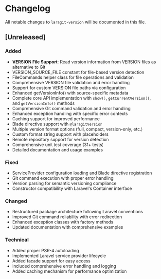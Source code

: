 # Changelog

All notable changes to `laragit-version` will be documented in this file.

## [Unreleased]

### Added
- **VERSION File Support**: Read version information from VERSION files as alternative to Git
- VERSION_SOURCE_FILE constant for file-based version detection
- FileCommands helper class for file operations and validation
- Comprehensive VERSION file validation and error handling
- Support for custom VERSION file paths via configuration
- Enhanced getVersionInfo() with source-specific metadata
- Complete core API implementation with `show()`, `getCurrentVersion()`, and `getVersionInfo()` methods
- Comprehensive Git command validation and error handling
- Enhanced exception handling with specific error contexts
- Caching support for improved performance
- Blade directive support with `@laragitVersion`
- Multiple version format options (full, compact, version-only, etc.)
- Custom format string support with placeholders
- Remote repository support for version detection
- Comprehensive unit test coverage (31+ tests)
- Detailed documentation and usage examples

### Fixed
- ServiceProvider configuration loading and Blade directive registration
- Git command execution with proper error handling
- Version parsing for semantic versioning compliance
- Constructor compatibility with Laravel's Container interface

### Changed
- Restructured package architecture following Laravel conventions
- Improved Git command reliability with error redirection
- Enhanced exception classes with factory methods
- Updated documentation with comprehensive examples

### Technical
- Added proper PSR-4 autoloading
- Implemented Laravel service provider lifecycle
- Added facade support for easy access
- Included comprehensive error handling and logging
- Added caching mechanism for performance optimization

